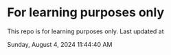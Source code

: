 # For learning purposes only
This repo is for learning purposes only.
Last updated at

Sunday, August 4, 2024 11:44:40 AM

